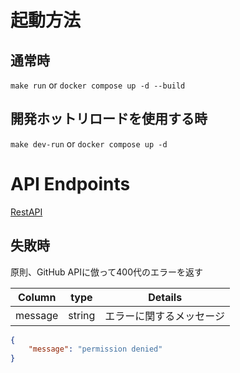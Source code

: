 # 起動方法

## 通常時

`make run`
or
`docker compose up -d --build`

## 開発ホットリロードを使用する時

`make dev-run`
or
`docker compose up -d`

# API Endpoints

[RestAPI](https://dazzling-balmoral-ae7.notion.site/API-Document-53049bbdbf9f46e7800746e36ad44629)

## 失敗時

原則、GitHub APIに倣って400代のエラーを返す

| Column | type | Details |
| -------- | -------- | -------- |
| message | string | エラーに関するメッセージ |

```json
{
    "message": "permission denied"
}
```
